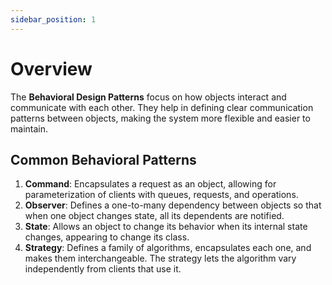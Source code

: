 ```yaml
---
sidebar_position: 1
---
```


# Overview 
The **Behavioral Design Patterns** focus on how objects interact and communicate with each other. They help in defining clear communication patterns between objects, making the system more flexible and easier to maintain.

## Common Behavioral Patterns
1. **Command**: Encapsulates a request as an object, allowing for parameterization of clients with queues, requests, and operations.
2. **Observer**: Defines a one-to-many dependency between objects so that when one object changes state, all its dependents are notified.
3. **State**: Allows an object to change its behavior when its internal state changes, appearing to change its class.
4. **Strategy**: Defines a family of algorithms, encapsulates each one, and makes them interchangeable. The strategy lets the algorithm vary independently from clients that use it.

